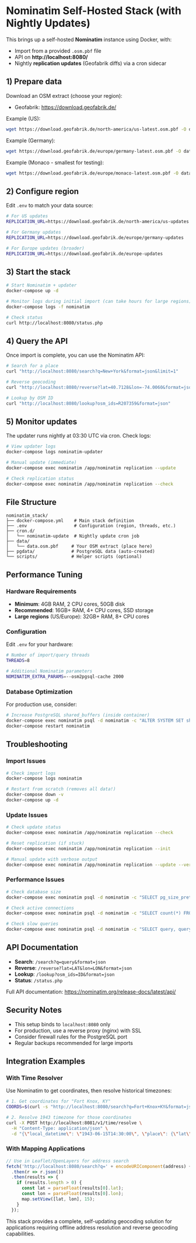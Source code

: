 # Nominatim Self-Hosted Stack (with Nightly Updates)

This brings up a self-hosted **Nominatim** instance using Docker, with:
- Import from a provided `.osm.pbf` file
- API on **http://localhost:8080/**
- Nightly **replication updates** (Geofabrik diffs) via a cron sidecar

## 1) Prepare data
Download an OSM extract (choose your region):
- Geofabrik: https://download.geofabrik.de/

Example (US):
```bash
wget https://download.geofabrik.de/north-america/us-latest.osm.pbf -O data/data.osm.pbf
```

Example (Germany):
```bash
wget https://download.geofabrik.de/europe/germany-latest.osm.pbf -O data/data.osm.pbf
```

Example (Monaco - smallest for testing):
```bash
wget https://download.geofabrik.de/europe/monaco-latest.osm.pbf -O data/data.osm.pbf
```

## 2) Configure region
Edit `.env` to match your data source:
```bash
# For US updates
REPLICATION_URL=https://download.geofabrik.de/north-america/us-updates

# For Germany updates
REPLICATION_URL=https://download.geofabrik.de/europe/germany-updates

# For Europe updates (broader)
REPLICATION_URL=https://download.geofabrik.de/europe-updates
```

## 3) Start the stack
```bash
# Start Nominatim + updater
docker-compose up -d

# Monitor logs during initial import (can take hours for large regions)
docker-compose logs -f nominatim

# Check status
curl http://localhost:8080/status.php
```

## 4) Query the API
Once import is complete, you can use the Nominatim API:

```bash
# Search for a place
curl "http://localhost:8080/search?q=New+York&format=json&limit=1"

# Reverse geocoding
curl "http://localhost:8080/reverse?lat=40.7128&lon=-74.0060&format=json"

# Lookup by OSM ID
curl "http://localhost:8080/lookup?osm_ids=R207359&format=json"
```

## 5) Monitor updates
The updater runs nightly at 03:30 UTC via cron. Check logs:
```bash
# View updater logs
docker-compose logs nominatim-updater

# Manual update (immediate)
docker-compose exec nominatim /app/nominatim replication --update

# Check replication status
docker-compose exec nominatim /app/nominatim replication --check
```

## File Structure
```
nominatim_stack/
├── docker-compose.yml    # Main stack definition
├── .env                  # Configuration (region, threads, etc.)
├── cron.d/
│   └── nominatim-update  # Nightly update cron job
├── data/
│   └── data.osm.pbf     # Your OSM extract (place here)
├── pgdata/              # PostgreSQL data (auto-created)
└── scripts/             # Helper scripts (optional)
```

## Performance Tuning

### Hardware Requirements
- **Minimum**: 4GB RAM, 2 CPU cores, 50GB disk
- **Recommended**: 16GB+ RAM, 4+ CPU cores, SSD storage
- **Large regions** (US/Europe): 32GB+ RAM, 8+ CPU cores

### Configuration
Edit `.env` for your hardware:
```bash
# Number of import/query threads
THREADS=8

# Additional Nominatim parameters
NOMINATIM_EXTRA_PARAMS=--osm2pgsql-cache 2000
```

### Database Optimization
For production use, consider:
```bash
# Increase PostgreSQL shared_buffers (inside container)
docker-compose exec nominatim psql -d nominatim -c "ALTER SYSTEM SET shared_buffers = '4GB';"
docker-compose restart nominatim
```

## Troubleshooting

### Import Issues
```bash
# Check import logs
docker-compose logs nominatim

# Restart from scratch (removes all data!)
docker-compose down -v
docker-compose up -d
```

### Update Issues
```bash
# Check update status
docker-compose exec nominatim /app/nominatim replication --check

# Reset replication (if stuck)
docker-compose exec nominatim /app/nominatim replication --init

# Manual update with verbose output
docker-compose exec nominatim /app/nominatim replication --update --verbose
```

### Performance Issues
```bash
# Check database size
docker-compose exec nominatim psql -d nominatim -c "SELECT pg_size_pretty(pg_database_size('nominatim'));"

# Check active connections
docker-compose exec nominatim psql -d nominatim -c "SELECT count(*) FROM pg_stat_activity;"

# Check slow queries
docker-compose exec nominatim psql -d nominatim -c "SELECT query, query_start FROM pg_stat_activity WHERE state = 'active';"
```

## API Documentation
- **Search**: `/search?q=query&format=json`
- **Reverse**: `/reverse?lat=LAT&lon=LON&format=json`
- **Lookup**: `/lookup?osm_ids=ID&format=json`
- **Status**: `/status.php`

Full API documentation: https://nominatim.org/release-docs/latest/api/

## Security Notes
- This setup binds to `localhost:8080` only
- For production, use a reverse proxy (nginx) with SSL
- Consider firewall rules for the PostgreSQL port
- Regular backups recommended for large imports

## Integration Examples

### With Time Resolver
Use Nominatim to get coordinates, then resolve historical timezones:
```bash
# 1. Get coordinates for "Fort Knox, KY"
COORDS=$(curl -s "http://localhost:8080/search?q=Fort+Knox+KY&format=json&limit=1" | jq -r '.[0] | "\(.lat),\(.lon)"')

# 2. Resolve 1943 timezone for those coordinates
curl -X POST http://localhost:8081/v1/time/resolve \
  -H "Content-Type: application/json" \
  -d "{\"local_datetime\": \"1943-06-15T14:30:00\", \"place\": {\"lat\": $(echo $COORDS | cut -d, -f1), \"lon\": $(echo $COORDS | cut -d, -f2)}, \"parity_profile\": \"strict_history\"}"
```

### With Mapping Applications
```javascript
// Use in Leaflet/OpenLayers for address search
fetch('http://localhost:8080/search?q=' + encodeURIComponent(address) + '&format=json')
  .then(r => r.json())
  .then(results => {
    if (results.length > 0) {
      const lat = parseFloat(results[0].lat);
      const lon = parseFloat(results[0].lon);
      map.setView([lat, lon], 15);
    }
  });
```

This stack provides a complete, self-updating geocoding solution for applications requiring offline address resolution and reverse geocoding capabilities.